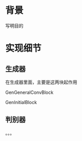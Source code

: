 # 背景

写明目的

# 实现细节

## 生成器

在生成器里面，主要是这两块起作用

GenGeneralConvBlock

GenInitialBlock

## 判别器

。。。






